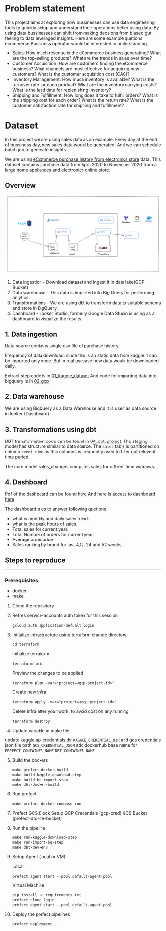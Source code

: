 # Problem statement
This project aims at exploring how bussinesses can use data engineering tools to quickly setup and understand their operations better using data. By using data bussinesses can shift from making decsions from biased gut feeling to data leveraged insights.
Here are some example quetions ecommerse Bussiness operator would be interested in understanding.
- Sales: How much revenue is the eCommerce business generating? What are the top-selling products? What are the trends in sales over time?
- Customer Acquisition: How are customers finding the eCommerce business? What channels are most effective for acquiring new customers? What is the customer acquisition cost (CAC)?
- Inventory Management: How much inventory is available? What is the turnover rate for each product? What are the inventory carrying costs? What is the lead time for replenishing inventory?
- Shipping and Fulfillment: How long does it take to fulfill orders? What is the shipping cost for each order? What is the return rate? What is the customer satisfaction rate for shipping and fulfillment?



# Dataset
In this project we are using sales data as an example. Every day at the end of bussiness day, new sales data would be generated. And we can schedule batch job to generate insights.

We are using [eCommerce purchase history from electronics store](https://www.kaggle.com/datasets/mkechinov/ecommerce-purchase-history-from-electronics-store) data. This dataset contains purchase data from April 2020 to November 2020 from a large home appliances and electronics online store. 

## Overview
![Architecture](./images/architecture.png)

1. Data ingestion - Download dataset and ingest it in data lake(GCP Bucket)
2. Data warehouse - This data is imported into Big Query for performing anlytics.
3. Transformations - We are using dbt to transform data to suitable schema and store in BigQuery.
4. Dashboard - Looker Studio, formerly Google Data Studio is using as a dashboard to visualize the results.

## 1. Data ingestion
Data source contains single csv file of purchase history. 

Frequency of data download:
    since this is an static data from kaggle it can be imported only once. But in real usecase new data would be downloaded daily.

Extract step code is in [01_kaggle_dataset](./01_kaggle_dataset/)
And code for importing data into bigquery is in [02_gcp](./02_gcp/) 

## 2. Data warehouse
We are using BiqQuery as a Data Warehouse and it is used as data source in looker (Dashboard).

## 3. Transformations using dbt
DBT transformation code can be found in [04_dbt_project](./04_dbt_project/). 
The staging model has structure similar to data source. The `sales` table is partitioned on column `event_time` as this columns is frequently used to filter out relevent time period.

The core model sales_changes computes sales for diffrent time windows.


## 4. Dashboard 
Pdf of the dashboard can be found [here](./05_dashboard/DE_Sales_Report.pdf)
And here is access to dashboard [here](https://lookerstudio.google.com/s/nZ_rDTE-aZg)

The dashboard tries to answer following quetions
- what is monthly and daily sales trend.
- what is the peak hours of sales.
- Total sales for current year. 
- Total Number of orders for current year.
- Average order price
- Sales ranking by brand for last 4,12, 24 and 52 weeks.


## Steps to reproduce
___
### Prerequisites
- docker
- make

1. Clone the repository
2. Refres service-accounts auth token for this session

    `gcloud auth application-defualt login`
    

3. Initialize infrastructure using terraform
    change directory

    `cd terraform`

    initialize terraform

    `terraform init`

    Preview the changes to be applied

    `terraform plan -var="project=<gcp-project-id>"`

    Create new infra

    `terraform apply -var="project=<gcp-project-id>"`


    Delete infra after your work, to avoid cost on any running

    `terraform destroy`

4. Update variable in make file

update kaggle api credentials dir `KAGGLE_CREDENTIAL_DIR`
and gcs credentials json file path `GCS_CREDENTIAL_JSON`
add dockerhub base name for 
    `PREFECT_CONTAINER_NAME`
    `DBT_CONTAINER_NAME`

5. Build the dockers
    ```
    make prefect-docker-build
    make build-kaggle-download-step
    make build-bq-import-step
    make dbt-docker-build
    ```

6. Run prefect

    `make prefect-docker-compose-run`

7. Prefect GCS Block Setup
    GCP Credentials (gcp-cred)
    GCS Bucket (prefect-dtc-de-bucket)

8. Run the pipeline

    ```
    make run-kaggle-download-step
    make run-import-bq-step
    make dbt-dev-env
    ```

9. Setup Agent (local or VM)
    
    Local

    `prefect agent start --pool default-agent-pool`
    
    Virtual Machine

    ```
    pip install -r requirements.txt
    prefect cloud login
    prefect agent start --pool default-agent-pool
    ```
10. Deploy the prefect pipelines

    ```
    prefect deployment ...
    ```

